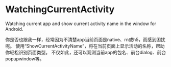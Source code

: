 # WatchingCurrentActivity
Watching current app and show current activity name in the window for Android.

你是否也跟我一样，经常因为不清楚app当前页面是native、rn或h5，而感到困扰呢。
使用“ShowCurrentActivityName”，将在当前页面上显示活动的名称，帮助你轻松识别页面类型。
不仅如此，还可以观测当前app的包名、前台dialog、前台popupwindow等。
